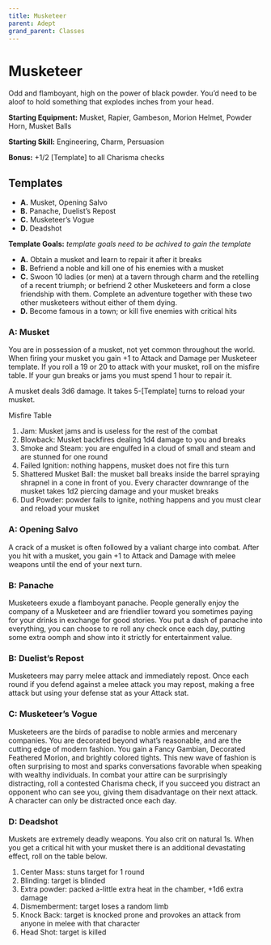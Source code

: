 ```yaml
---
title: Musketeer
parent: Adept
grand_parent: Classes
---
```


# Musketeer
Odd and flamboyant, high on the power of black powder. You’d need to be aloof
to hold something that explodes inches from your head.

**Starting Equipment:** Musket, Rapier, Gambeson, Morion Helmet, Powder Horn,
Musket Balls 

**Starting Skill:** Engineering, Charm, Persuasion

**Bonus:** +1/2 [Template] to all Charisma checks

## Templates

+ **A.** Musket, Opening Salvo
+ **B.** Panache, Duelist’s Repost
+ **C.** Musketeer’s Vogue 
+ **D.** Deadshot

**Template Goals:** *template goals need to be achived to gain the template*
+ **A.** Obtain a musket and learn to repair it after it breaks
+ **B.** Befriend a noble and kill one of his enemies with a musket
+ **C.** Swoon 10 ladies (or men) at a tavern through charm and the retelling of a
recent triumph; or befriend 2 other Musketeers and form a close friendship with
them. Complete an adventure together with these two other musketeers without
either of them dying.
+ **D.** Become famous in a town; or kill five enemies with critical hits

### A: Musket
You are in possession of a musket, not yet common throughout the world. When
firing your musket you gain +1 to Attack and Damage per Musketeer template.
If you roll a 19 or 20 to attack with your musket, roll on the misfire
table. If your gun breaks or jams you must spend 1 hour to repair it.

A musket deals 3d6 damage. 
It takes 5-[Template] turns to reload your musket. 

Misfire Table
1.  Jam: Musket jams and is useless for the rest of the combat
2. Blowback: Musket backfires dealing 1d4 damage to you and breaks
3. Smoke and Steam: you are engulfed in a cloud of small and steam and are
stunned for one round
4. Failed Ignition: nothing happens, musket does not fire this turn
5. Shattered Musket Ball: the musket ball breaks inside the barrel spraying
shrapnel in a cone in front of you. Every character downrange of the
musket takes 1d2 piercing damage and your musket breaks
6. Dud Powder: powder fails to ignite, nothing happens and you must clear
and reload your musket 

### A: Opening Salvo

A crack of a musket is often followed by a valiant charge into combat.
After you hit with a musket, you gain +1 to Attack and Damage with
melee weapons until the end of your next turn.

### B: Panache 

Musketeers exude a flamboyant panache. People generally enjoy the
company of a Musketeer and are friendlier toward you sometimes paying
for your drinks in exchange for good stories. You put a dash of
panache into everything, you can choose to re roll any check once each
day, putting some extra oomph and show into it strictly for
entertainment value.

### B: Duelist’s Repost

Musketeers may parry melee attack and immediately repost. Once each round if
you defend against a melee attack you may repost, making a free attack but
using your defense stat as your Attack stat.


### C: Musketeer’s Vogue 

Musketeers are the birds of paradise to noble armies and mercenary
companies. You are decorated beyond what’s reasonable, and are the
cutting edge of modern fashion. You gain a Fancy Gambian, Decorated
Feathered Morion, and brightly colored tights. This new wave of
fashion is often surprising to most and sparks conversations favorable
when speaking with wealthy individuals. In combat your attire can be
surprisingly distracting, roll a contested Charisma check, if you
succeed you distract an opponent who can see you, giving them
disadvantage on their next attack. A character can only be distracted
once each day. 

### D: Deadshot

Muskets are extremely deadly weapons. You also crit on natural 1s.
When you get a critical hit with your musket there is an additional
devastating effect, roll on the table below.

1. Center Mass: stuns target for 1 round
2. Blinding: target is blinded
3. Extra powder: packed a-little extra heat in the chamber, +1d6 extra
damage
4. Dismemberment: target loses a random limb
5. Knock Back: target is knocked prone and provokes an attack from
anyone in melee with that character
6. Head Shot: target is killed

